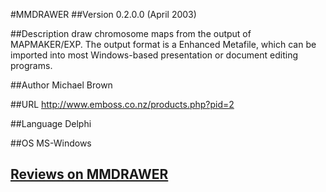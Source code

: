 #MMDRAWER
##Version
0.2.0.0 (April 2003)

##Description
draw chromosome maps from the output of MAPMAKER/EXP. The output format is a Enhanced Metafile, which can be imported into most Windows-based presentation or document editing programs.

##Author
Michael Brown

##URL
http://www.emboss.co.nz/products.php?pid=2

##Language
Delphi

##OS
MS-Windows


## [Reviews on MMDRAWER](https://github.com/gaow/genetic-analysis-software/issues/344)